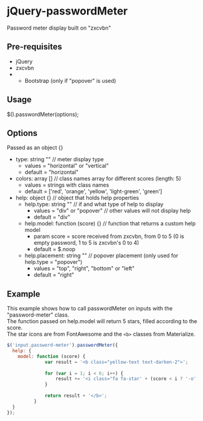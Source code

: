 # jQuery-passwordMeter
Password meter display built on "zxcvbn"

## Pre-requisites
- jQuery
- zxcvbn
- * Bootstrap (only if "popover" is used)

## Usage
$().passwordMeter(options);

## Options
Passed as an object {}

- type: string ""  // meter display type
  - values = "horizontal" or "vertical"
  - default = "horizontal"
- colors: array []  // class names array for different scores (length: 5)
  - values = strings with class names
  - default = ['red', 'orange', 'yellow', 'light-green', 'green']
- help: object {}  // object that holds help properties
  - help.type: string ""  // if and what type of help to display
    - values = "div" or "popover"  // other values will not display help
    - default = "div"
  - help.model: function (score) {}  // function that returns a custom help model
    - param score = score received from zxcvbn, from 0 to 5 (0 is empty password, 1 to 5 is zxcvbn's 0 to 4)
    - default = $.noop
  - help.placement: string ""  // popover placement (only used for help.type = "popover")
    - values = "top", "right", "bottom" or "left"
    - default = "right"

## Example

This example shows how to call passwordMeter on inputs with the "password-meter" class.<br>
The function passed on help.model will return 5 stars, filled according to the score.<br>
The star icons are from FontAwesome and the `<b>` classes from Materialize.

```javascript
$('input.password-meter').passwordMeter({
  help: {
    model: function (score) {
              var result = '<b class="yellow-text text-darken-2">';
  
              for (var i = 1; i < 6; i++) {
                  result += '<i class="fa fa-star' + (score < i ? '-o' : '') + '"></i>';
              }
  
              return result + '</b>';
          }
  }
});
```
